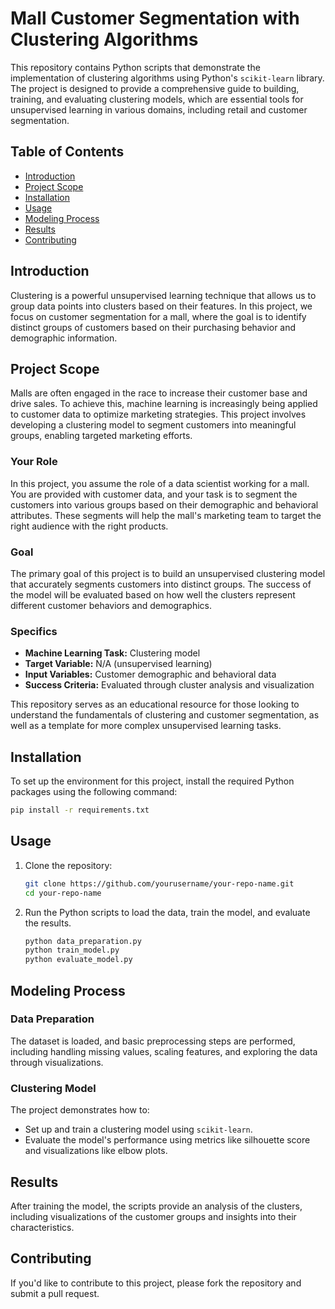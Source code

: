
# Mall Customer Segmentation with Clustering Algorithms

This repository contains Python scripts that demonstrate the implementation of clustering algorithms using Python's `scikit-learn` library. The project is designed to provide a comprehensive guide to building, training, and evaluating clustering models, which are essential tools for unsupervised learning in various domains, including retail and customer segmentation.

## Table of Contents

- [Introduction](#introduction)
- [Project Scope](#project-scope)
- [Installation](#installation)
- [Usage](#usage)
- [Modeling Process](#modeling-process)
- [Results](#results)
- [Contributing](#contributing)

## Introduction

Clustering is a powerful unsupervised learning technique that allows us to group data points into clusters based on their features. In this project, we focus on customer segmentation for a mall, where the goal is to identify distinct groups of customers based on their purchasing behavior and demographic information.

## Project Scope

Malls are often engaged in the race to increase their customer base and drive sales. To achieve this, machine learning is increasingly being applied to customer data to optimize marketing strategies. This project involves developing a clustering model to segment customers into meaningful groups, enabling targeted marketing efforts.

### Your Role

In this project, you assume the role of a data scientist working for a mall. You are provided with customer data, and your task is to segment the customers into various groups based on their demographic and behavioral attributes. These segments will help the mall's marketing team to target the right audience with the right products.

### Goal

The primary goal of this project is to build an unsupervised clustering model that accurately segments customers into distinct groups. The success of the model will be evaluated based on how well the clusters represent different customer behaviors and demographics.

### Specifics

- **Machine Learning Task:** Clustering model
- **Target Variable:** N/A (unsupervised learning)
- **Input Variables:** Customer demographic and behavioral data
- **Success Criteria:** Evaluated through cluster analysis and visualization

This repository serves as an educational resource for those looking to understand the fundamentals of clustering and customer segmentation, as well as a template for more complex unsupervised learning tasks.

## Installation

To set up the environment for this project, install the required Python packages using the following command:

```bash
pip install -r requirements.txt
```

## Usage

1. Clone the repository:

   ```bash
   git clone https://github.com/yourusername/your-repo-name.git
   cd your-repo-name
   ```

2. Run the Python scripts to load the data, train the model, and evaluate the results.

   ```bash
   python data_preparation.py
   python train_model.py
   python evaluate_model.py
   ```

## Modeling Process

### Data Preparation

The dataset is loaded, and basic preprocessing steps are performed, including handling missing values, scaling features, and exploring the data through visualizations.

### Clustering Model

The project demonstrates how to:

- Set up and train a clustering model using `scikit-learn`.
- Evaluate the model's performance using metrics like silhouette score and visualizations like elbow plots.

## Results

After training the model, the scripts provide an analysis of the clusters, including visualizations of the customer groups and insights into their characteristics.

## Contributing

If you'd like to contribute to this project, please fork the repository and submit a pull request.
